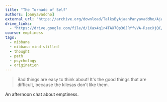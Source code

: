 ```yaml
---
title: "The Tornado of Self"
authors: [panyavaddho]
external_url: "https://archive.org/download/TalksByAjaanPanyavaddho/AjahnPanyavaddhoPart3/04TheTornadoOfSelf.mp3"
drive_links:
  - "https://drive.google.com/file/d/1Xax4q1r4TAX7Qp30JRYfvVA-RzecXjQC/view?usp=drivesdk"
course: emptiness
tags:
  - nibbana
  - nibbana-mind-stilled
  - thought
  - path
  - psychology
  - origination
---
```


> Bad things are easy to think about! It's the good things that are difficult, because the kilesas don't like them.

An afternoon chat about emptiness.
